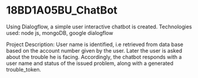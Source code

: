 # 18BD1A05BU_ChatBot
Using Dialogflow, a simple user interactive chatbot is created. 
Technologies used: node js, mongoDB, google dialogflow

Project Description:
User name is identified, i.e retrieved from data base based on the account number given by the user. 
Later the user is asked about the trouble he is facing. Accordingly, the chatbot responds with a 
user name and status of the issued problem, along with a generated trouble_token. 
